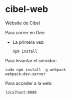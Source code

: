 # cibel-web
Website de Cibel

Para correr en Dev:

- La primera vez:
  ```
  npm install
  ```

Para levantar el servidor:

  ```
  sudo npm install -g webpack
  webpack-dev-server
  ```

Para acceder a la web:

  ```
  localhost:8080
  ```
